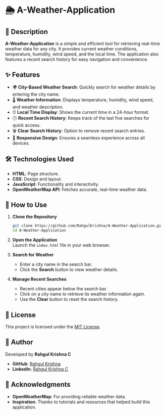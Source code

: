 # 🌦️ A-Weather-Application  

## 📖 Description  
**A-Weather-Application** is a simple and efficient tool for retrieving real-time weather data for any city. It provides current weather conditions, temperature, humidity, wind speed, and the local time. The application also features a recent search history for easy navigation and convenience.  

## ✨ Features  
- 🌍 **City-Based Weather Search**: Quickly search for weather details by entering the city name.  
- 🌡️ **Weather Information**: Displays temperature, humidity, wind speed, and weather description.  
- ⏰ **Local Time Display**: Shows the current time in a 24-hour format.  
- 🕒 **Recent Search History**: Keeps track of the last five searches for quick access.  
- 🗑️ **Clear Search History**: Option to remove recent search entries.  
- 📱 **Responsive Design**: Ensures a seamless experience across all devices.  

## 🛠️ Technologies Used  
- **HTML**: Page structure.  
- **CSS**: Design and layout.  
- **JavaScript**: Functionality and interactivity.  
- **OpenWeatherMap API**: Fetches accurate, real-time weather data.  

## 🚀 How to Use  
1. **Clone the Repository**  
   ```bash  
   git clone https://github.com/RahgulKrishna/A-Weather-Application.git  
   cd A-Weather-Application  
   ```  
2. **Open the Application**  
   Launch the `index.html` file in your web browser.  

3. **Search for Weather**  
   - Enter a city name in the search bar.  
   - Click the **Search** button to view weather details.  

4. **Manage Recent Searches**  
   - Recent cities appear below the search bar.  
   - Click on a city name to retrieve its weather information again.  
   - Use the **Clear** button to reset the search history.  

## 📝 License  
This project is licensed under the [MIT License](LICENSE).  

## 👤 Author  
Developed by **Rahgul Krishna C**  
- **GitHub**: [Rahgul Krishna](https://github.com/RahgulKrishna)  
- **LinkedIn**: [Rahgul Krishna C](https://www.linkedin.com/in/rahgulkrishna?utm_source=share&utm_campaign=share_via&utm_content=profile&utm_medium=android_app)

## 🙏 Acknowledgments  
- **OpenWeatherMap**: For providing reliable weather data.  
- **Inspiration**: Thanks to tutorials and resources that helped build this application.  
